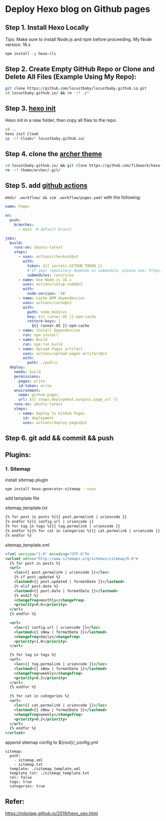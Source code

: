 

# Deploy Hexo blog on Github pages

## Step 1. Install Hexo Locally

Tips: Make sure to install Node.js and npm before proceeding. My Node version: 16.x
```bash
npm install -g hexo-cli
```

## Step 2. Create Empty GitHub Repo or Clone and Delete All Files (Example Using My Repo):

```bash
git clone https://github.com/locustbaby/locustbaby.github.io.git
cd locustbaby.github.io/ && rm -rf ./*
```

## Step 3. [hexo init](https://hexo.io/docs/setup)

Hexo init in a new folder, then copy all files to the repo.
```bash
cd ..
hexo init Cloak
cp -rf Cloak/* locustbaby.github.io/
```

## Step 4. clone the [archer theme](https://github.com/fi3ework/hexo-theme-archer)

```bash
cd locustbaby.github.io/ && git clone https://github.com/fi3ework/hexo-theme-archer.git themes/archer --depth=1
rm -rf theme/archer/.git/
```

## Step 5. add [github actions](https://hexo.io/docs/github-pages)

`mkdir .workflow/ && vim .workflow/pages.yaml` with the following:

```yaml
name: Pages

on:
  push:
    branches:
      - main  # default branch

jobs:
  build:
    runs-on: ubuntu-latest
    steps:
      - uses: actions/checkout@v3
        with:
          token: ${{ secrets.GITHUB_TOKEN }}
          # If your repository depends on submodule, please see: https://github.com/actions/checkout
          submodules: recursive
      - name: Use Node.js 16.x
        uses: actions/setup-node@v2
        with:
          node-version: '16'
      - name: Cache NPM dependencies
        uses: actions/cache@v2
        with:
          path: node_modules
          key: ${{ runner.OS }}-npm-cache
          restore-keys: |
            ${{ runner.OS }}-npm-cache
      - name: Install Dependencies
        run: npm install
      - name: Build
        run: npm run build
      - name: Upload Pages artifact
        uses: actions/upload-pages-artifact@v2
        with:
          path: ./public
  deploy:
    needs: build
    permissions:
      pages: write
      id-token: write
    environment:
      name: github-pages
      url: ${{ steps.deployment.outputs.page_url }}
    runs-on: ubuntu-latest
    steps:
      - name: Deploy to GitHub Pages
        id: deployment
        uses: actions/deploy-pages@v2
```

## Step 6. git add && commit && push 


## Plugins:

### 1. Sitemap
install sitemap plugin
```bash
npm install hexo-generator-sitemap --save
```
add template file

sitemap_template.txt
```txt
{% for post in posts %}{{ post.permalink | uriencode }}
{% endfor %}{{ config.url | uriencode }}
{% for tag in tags %}{{ tag.permalink | uriencode }}
{% endfor %}{% for cat in categories %}{{ cat.permalink | uriencode }}
{% endfor %}
```

sitemap_template.xml
```xml
<?xml version="1.0" encoding="UTF-8"?>
<urlset xmlns="http://www.sitemaps.org/schemas/sitemap/0.9">
  {% for post in posts %}
  <url>
    <loc>{{ post.permalink | uriencode }}</loc>
    {% if post.updated %}
    <lastmod>{{ post.updated | formatDate }}</lastmod>
    {% elif post.date %}
    <lastmod>{{ post.date | formatDate }}</lastmod>
    {% endif %}
    <changefreq>monthly</changefreq>
    <priority>0.6</priority>
  </url>
  {% endfor %}

  <url>
    <loc>{{ config.url | uriencode }}</loc>
    <lastmod>{{ sNow | formatDate }}</lastmod>
    <changefreq>daily</changefreq>
    <priority>1.0</priority>
  </url>

  {% for tag in tags %}
  <url>
    <loc>{{ tag.permalink | uriencode }}</loc>
    <lastmod>{{ sNow | formatDate }}</lastmod>
    <changefreq>weekly</changefreq>
    <priority>0.2</priority>
  </url>
  {% endfor %}

  {% for cat in categories %}
  <url>
    <loc>{{ cat.permalink | uriencode }}</loc>
    <lastmod>{{ sNow | formatDate }}</lastmod>
    <changefreq>weekly</changefreq>
    <priority>0.2</priority>
  </url>
  {% endfor %}
</urlset>
```
append sitemap config to ${root}/_config.yml
```
sitemap:
  path: 
    - sitemap.xml
    - sitemap.txt
  template: ./sitemap_template.xml
  template_txt: ./sitemap_template.txt
  rel: false
  tags: true
  categories: true
```


## Refer:
https://mikolaje.github.io/2019/hexo_seo.html

